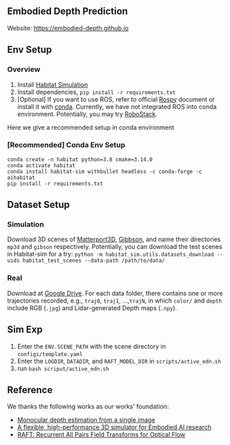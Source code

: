 ## Embodied Depth Prediction
Website: https://embodied-depth.github.io

## Env Setup
### Overview
1. Install [Habitat Simulation](https://github.com/facebookresearch/habitat-sim/tree/v0.2.2)
2. Install dependencies, `pip install -r requirements.txt`
3. [Optional] If you want to use ROS, refer to official [Rospy](http://wiki.ros.org/rospy) document or install it with [conda](https://anaconda.org/conda-forge/ros-rospy). Currently, we have not integrated ROS into conda environment. Potentially, you may try [RoboStack](https://robostack.github.io/index.html).

Here we give a recommended setup in conda environment

### [Recommended] Conda Env Setup
```
conda create -n habitat python=3.8 cmake=3.14.0
conda activate habitat
conda install habitat-sim withbullet headless -c conda-forge -c aihabitat
pip install -r requirements.txt
```

## Dataset Setup
### Simulation
Download 3D scenes of [Matterport3D](https://niessner.github.io/Matterport/), [Gibbson](http://gibsonenv.stanford.edu/database/), and name their directories `mp3d` and `gibson` respectively. Potentially, you can download the test scenes in Habitat-sim for a try:
```python -m habitat_sim.utils.datasets_download --uids habitat_test_scenes --data-path /path/to/data/```

### Real
Download at [Google Drive](https://drive.google.com/file/d/1iGNgROAAMpKzwmJaU7lzsRQmchgVdMzz/view?usp=sharing). For each data folder, there contains one or more trajectories recorded, e.g., `traj0`, `traj1`, ...,`trajN`, in which `color/` and `depth` include RGB (`.jpg`) and Lidar-generated Depth maps (`.npy`).

## Sim Exp
1. Enter the `ENV.SCENE_PATH` with the scene directory in `configs/template.yaml`
2. Enter the `LOGDIR`, `DATADIR`, and `RAFT_MODEL_DIR` in `scripts/active_edn.sh`
3. run `bash scriput/active_edn.sh`


## Reference
We thanks the following works as our works' foundation:
- [Monocular depth estimation from a single image](https://github.com/nianticlabs/monodepth2)
- [A flexible, high-performance 3D simulator for Embodied AI research](https://github.com/facebookresearch/habitat-sim)
- [RAFT: Recurrent All Pairs Field Transforms for Optical Flow](https://github.com/princeton-vl/RAFT)